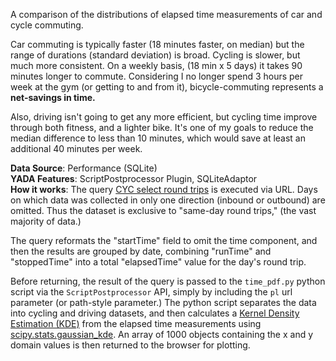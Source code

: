 A comparison of the distributions of elapsed time measurements of car and
cycle commuting.

Car commuting is typically faster (18 minutes faster, on median) but the range
of durations (standard deviation) is broad. Cycling is slower, but
much more consistent.  On a weekly basis, (18 min x 5 days) it takes 90 minutes longer to commute. Considering I no longer spend 3 hours per week at the gym (or getting to and from it), bicycle-commuting represents a **net-savings in time.**

Also, driving isn't going to get any more efficient, but cycling time improve through both fitness, and a lighter bike. It's one of my goals to reduce the median difference to less than 10 minutes, which would save at least an additional 40 minutes per week.

**Data Source**: Performance (SQLite)<br/>
**YADA Features**: ScriptPostprocessor Plugin, SQLiteAdaptor<br/>
**How it works**: The query [CYC select round trips](http://localhost:8081/yada/q/CYC+select+round+trips/pz/-1/c/false/pl/ScriptPostprocessor,time_pdf.py) is executed via URL. Days on which data was collected in only one direction (inbound or outbound) are omitted. Thus the dataset is exclusive to "same-day round trips," (the vast majority of data.)

The query reformats the "startTime" field to omit the time component, and then the results are grouped by date, combining "runTime" and "stoppedTime" into a total "elapsedTime" value for the day's round trip.

Before returning, the result of the query is passed to the `time_pdf.py` python script via the `ScriptPostprocessor` API, simply by including the `pl` url parameter (or path-style parameter.)  The python script separates the data into cycling and driving datasets, and then calculates a [Kernel Density Estimation (KDE)](https://en.wikipedia.org/wiki/Kernel_density_estimation) from the elapsed time measurements using [scipy.stats.gaussian_kde](https://docs.scipy.org/doc/scipy-0.18.1/reference/generated/scipy.stats.gaussian_kde.html). An array of 1000 objects containing the x and y domain values is then returned to the browser for plotting.

